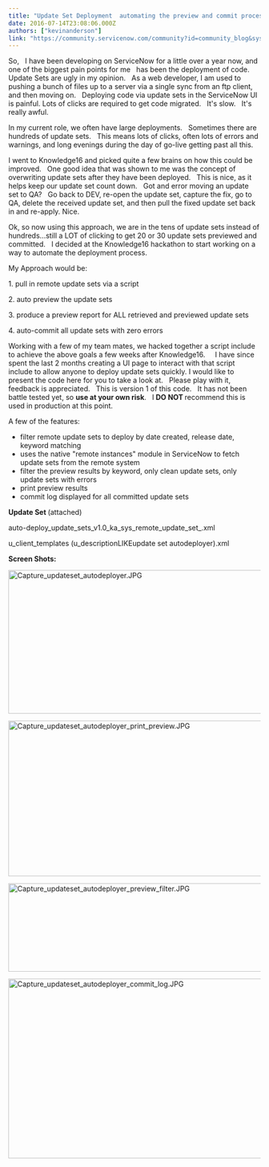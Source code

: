 ```yaml
---
title: "Update Set Deployment  automating the preview and commit process"
date: 2016-07-14T23:08:06.000Z
authors: ["kevinanderson"]
link: "https://community.servicenow.com/community?id=community_blog&sys_id=e27d6269dbd0dbc01dcaf3231f9619c3"
---
```

<p>So,   I have been developing on ServiceNow for a little over a year now, and one of the biggest pain points for me   has been the deployment of code.   Update Sets are ugly in my opinion.   As a web developer, I am used to pushing a bunch of files up to a server via a single sync from an ftp client, and then moving on.   Deploying code via update sets in the ServiceNow UI is painful. Lots of clicks are required to get code migrated.   It's slow.   It's really awful.</p><p></p><p>In my current role, we often have large deployments.   Sometimes there are hundreds of update sets.   This means lots of clicks, often lots of errors and warnings, and long evenings during the day of go-live getting past all this.</p><p></p><p>I went to Knowledge16 and picked quite a few brains on how this could be improved.   One good idea that was shown to me was the concept of overwriting update sets after they have been deployed.   This is nice, as it helps keep our update set count down.   Got and error moving an update set to QA?   Go back to DEV, re-open the update set, capture the fix, go to QA, delete the received update set, and then pull the fixed update set back in and re-apply. Nice.</p><p></p><p>Ok, so now using this approach, we are in the tens of update sets instead of hundreds...still a LOT of clicking to get 20 or 30 update sets previewed and committed.   I decided at the Knowledge16 hackathon to start working on a way to automate the deployment process.</p><p></p><p>My Approach would be:</p><p>1. pull in remote update sets via a script</p><p>2. auto preview the update sets</p><p>3. produce a preview report for ALL retrieved and previewed update sets</p><p>4. auto-commit all update sets with zero errors</p><p></p><p></p><p>Working with a few of my team mates, we hacked together a script include   to achieve the above goals a few weeks after Knowledge16.     I have since spent the last 2 months creating a UI page to interact with that script include to allow anyone to deploy update sets quickly. I would like to present the code here for you to take a look at.   Please play with it, feedback is appreciated.   This is version 1 of this code.   It has not been battle tested yet, so <strong>use at your own risk</strong>.   I<strong> DO NOT </strong>recommend this is used in production at this point.</p><p></p><p>A few of the features:</p><ul><li>filter remote update sets to deploy by date created, release date, keyword matching</li><li>uses the native "remote instances" module in ServiceNow to fetch update sets from the remote system</li><li>filter the preview results by keyword, only clean update sets, only update sets with errors</li><li>print preview results</li><li>commit log displayed for all committed update sets</li></ul><p></p><p></p><p><strong>Update Set </strong>(attached)</p><p></p><p>auto-deploy_update_sets_v1.0_ka_sys_remote_update_set_.xml</p><p>u_client_templates (u_descriptionLIKEupdate set autodeployer).xml</p><p></p><p><strong>Screen Shots:</strong></p><p></p><p></p><p><img   alt="Capture_updateset_autodeployer.JPG" class="image-1 jive-image" src="da140586db149f048c8ef4621f9619fc.iix" style="width: 620px; height: 286px;"/></p><p></p><p></p><p><img   alt="Capture_updateset_autodeployer_print_preview.JPG" class="image-2 jive-image" src="c325ec02db14d704ed6af3231f9619b6.iix" style="width: 620px; height: 310px;"/></p><p></p><p><img   alt="Capture_updateset_autodeployer_preview_filter.JPG" class="image-4 jive-image" src="e0e1e73ddb141704ed6af3231f961935.iix" style="width: 620px; height: 176px;"/></p><p></p><p><img   alt="Capture_updateset_autodeployer_commit_log.JPG" class="image-3 jive-image" src="e50404c2db1cd3041dcaf3231f96193f.iix" style="width: 620px; height: 358px;"/></p>